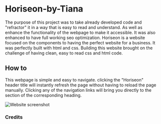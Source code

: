 # Horiseon-by-Tiana

The purpose of this project was to take already developed code and "refractor" it in a way that is easy to read and understand. As well as enhance the functionality of the webpage to make it accessible. It was also enhanced to have full working seo optimization. Horiseon is a website focused on the components to having the perfect website for a business. It was perfectly built with html and css. Building this website brought on the challenge of having clean, easy to read css and html code. 

## How to 

This webpage is simple and easy to navigate. 
clicking the "Horiseon" header title will instantly refresh the page without having to reload the page manually.
Clicking any of the navigation links will bring you directly to the section of the corresponding heading.



![Website screenshot](/assets/images/Horiseonwebpage.png)


### Credits

